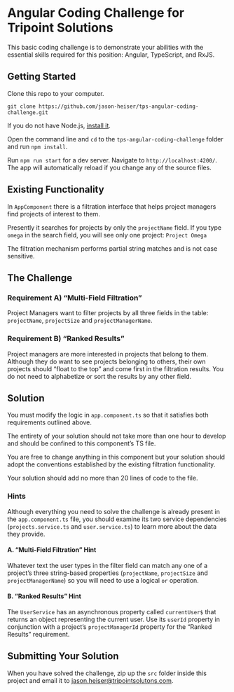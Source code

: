 # Angular Coding Challenge for Tripoint Solutions

This basic coding challenge is to demonstrate your abilities with the essential skills required for this position: Angular, TypeScript, and RxJS.

## Getting Started

Clone this repo to your computer.

`git clone https://github.com/jason-heiser/tps-angular-coding-challenge.git`

If you do not have Node.js, [install it](https://nodejs.org/en/download/).

Open the command line and `cd` to the `tps-angular-coding-challenge` folder and run  `npm install`.

Run `npm run start` for a dev server. Navigate to `http://localhost:4200/`. The app will automatically reload if you change any of the source files.

## Existing Functionality
In `AppComponent` there is a filtration interface that helps project managers find projects of interest to them.

Presently it searches for projects by only the `projectName` field. If you type `omega` in the search field, you will see only one project: `Project Omega`

The filtration mechanism performs partial string matches and is not case sensitive.

## The Challenge
### Requirement A) “Multi-Field Filtration”
Project Managers want to filter projects by all three fields in the table: `projectName`, `projectSize` and `projectManagerName`.

### Requirement B) “Ranked Results”
Project managers are more interested in projects that belong to them. Although they do want to see projects belonging to others, their own projects should “float to the top” and come first in the filtration results. You do not need to alphabetize or sort the results by any other field.

## Solution
You must modify the logic in `app.component.ts` so that it satisfies both requirements outlined above.

The entirety of your solution should not take more than one hour to develop and should be confined to this component’s TS file.

You are free to change anything in this component but your solution should adopt the conventions established by the existing filtration functionality.

Your solution should add no more than 20 lines of code to the file.

### Hints

Although everything you need to solve the challenge is already present in the `app.component.ts` file, you should examine its two service dependencies (`projects.service.ts` and `user.service.ts`) to learn more about the data they provide.

#### A. “Multi-Field Filtration” Hint
Whatever text the user types in the filter field can match any one of a project’s three string-based properties (`projectName`, `projectSize` and `projectManagerName`) so you will need to use a logical `or` operation.

#### B. “Ranked Results” Hint
The `UserService` has an asynchronous property called `currentUser$` that returns an object representing the current user. Use its `userId` property in conjunction with a project’s `projectManagerId` property for the “Ranked Results” requirement.

## Submitting Your Solution

When you have solved the challenge, zip up the `src` folder inside this project and email it to jason.heiser@tripointsolutons.com.

